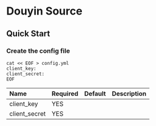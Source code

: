 # Douyin Source

## Quick Start

### Create the config file

```shell
cat << EOF > config.yml
client_key:
client_secret:
EOF
```


| Name           | Required        | Default | Description |
|:---------------|:----------------|:--------|:------------|
| client_key     | YES             |         |             |
| client_secret  | YES             |         |             |
